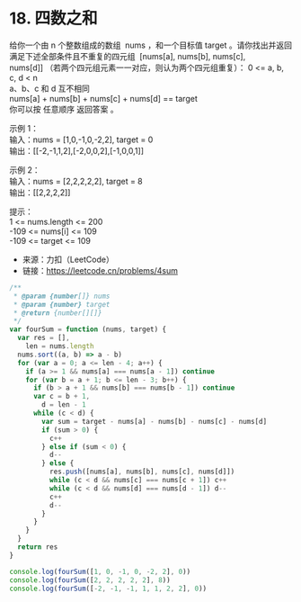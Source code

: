 # 18. 四数之和

给你一个由 n 个整数组成的数组  nums ，和一个目标值 target 。请你找出并返回满足下述全部条件且不重复的四元组  [nums[a], nums[b], nums[c], nums[d]] （若两个四元组元素一一对应，则认为两个四元组重复）：
0 <= a, b, c, d < n  
a、b、c 和 d 互不相同  
nums[a] + nums[b] + nums[c] + nums[d] == target  
你可以按 任意顺序 返回答案 。

示例 1：  
输入：nums = [1,0,-1,0,-2,2], target = 0  
输出：[[-2,-1,1,2],[-2,0,0,2],[-1,0,0,1]]

示例 2：  
输入：nums = [2,2,2,2,2], target = 8  
输出：[[2,2,2,2]]

提示：  
1 <= nums.length <= 200  
-109 <= nums[i] <= 109  
-109 <= target <= 109

- 来源：力扣（LeetCode）  
- 链接：https://leetcode.cn/problems/4sum

```javascript
/**
 * @param {number[]} nums
 * @param {number} target
 * @return {number[][]}
 */
var fourSum = function (nums, target) {
  var res = [],
    len = nums.length
  nums.sort((a, b) => a - b)
  for (var a = 0; a <= len - 4; a++) {
    if (a >= 1 && nums[a] === nums[a - 1]) continue
    for (var b = a + 1; b <= len - 3; b++) {
      if (b > a + 1 && nums[b] === nums[b - 1]) continue
      var c = b + 1,
        d = len - 1
      while (c < d) {
        var sum = target - nums[a] - nums[b] - nums[c] - nums[d]
        if (sum > 0) {
          c++
        } else if (sum < 0) {
          d--
        } else {
          res.push([nums[a], nums[b], nums[c], nums[d]])
          while (c < d && nums[c] === nums[c + 1]) c++
          while (c < d && nums[d] === nums[d - 1]) d--
          c++
          d--
        }
      }
    }
  }
  return res
}

console.log(fourSum([1, 0, -1, 0, -2, 2], 0))
console.log(fourSum([2, 2, 2, 2, 2], 8))
console.log(fourSum([-2, -1, -1, 1, 1, 2, 2], 0))
```
